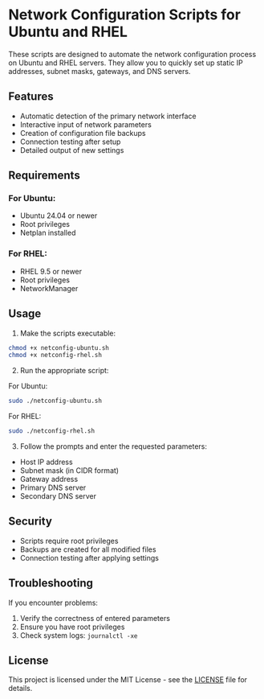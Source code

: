 # Network Configuration Scripts for Ubuntu and RHEL

These scripts are designed to automate the network configuration process on Ubuntu and RHEL servers. They allow you to quickly set up static IP addresses, subnet masks, gateways, and DNS servers.

## Features

- Automatic detection of the primary network interface
- Interactive input of network parameters
- Creation of configuration file backups
- Connection testing after setup
- Detailed output of new settings

## Requirements

### For Ubuntu:
- Ubuntu 24.04 or newer
- Root privileges
- Netplan installed

### For RHEL:
- RHEL 9.5 or newer
- Root privileges
- NetworkManager

## Usage

1. Make the scripts executable:
```bash
chmod +x netconfig-ubuntu.sh
chmod +x netconfig-rhel.sh
```

2. Run the appropriate script:

For Ubuntu:
```bash
sudo ./netconfig-ubuntu.sh
```

For RHEL:
```bash
sudo ./netconfig-rhel.sh
```

3. Follow the prompts and enter the requested parameters:
- Host IP address
- Subnet mask (in CIDR format)
- Gateway address
- Primary DNS server
- Secondary DNS server


## Security

- Scripts require root privileges
- Backups are created for all modified files
- Connection testing after applying settings

## Troubleshooting

If you encounter problems:
1. Verify the correctness of entered parameters
2. Ensure you have root privileges
3. Check system logs: `journalctl -xe`

## License

This project is licensed under the MIT License - see the [LICENSE](LICENSE) file for details.
